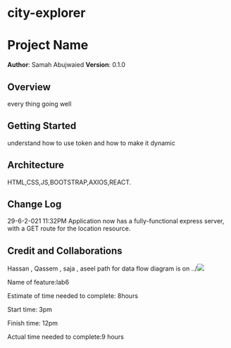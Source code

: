 # city-explorer
# Project Name

**Author**: Samah Abujwaied
**Version**: 0.1.0
## Overview
every thing going well

## Getting Started
understand how to use token and how to make it dynamic
## Architecture
HTML,CSS,JS,BOOTSTRAP,AXIOS,REACT.

## Change Log
<!-- Use this area to document the iterative changes made to your application as each feature is successfully implemented. Use time stamps. Here's an example:

01-01-2001 4:59pm - Application now has a fully-functional express server, with a GET route for the location resource. -->
29-6-2-021 11:32PM Application now has a fully-functional express server, with a GET route for the location resource.

## Credit and Collaborations
<!-- Give credit (and a link) to other people or resources that helped you build this application. -->
Hassan , Qassem , saja , aseel
path for data flow diagram is on ../![](../city-explorer/public/cycle.png)


Name of feature:lab6

Estimate of time needed to complete: 8hours

Start time: 3pm

Finish time: 12pm

Actual time needed to complete:9 hours
